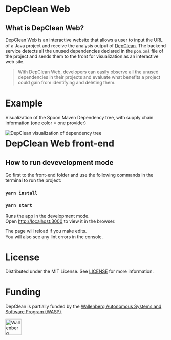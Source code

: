 # DepClean Web

## What is DepClean Web?

DepClean Web is an interactive website that allows a user to input the URL of a Java project and receive the analysis output of [DepClean](https://github.com/castor-software/depclean). The backend service detects all the unused dependencies declared in the `pom.xml` file of the project and sends them to the front for visualization as an interactive web site. 

> With DepClean Web, developers can easily observe all the unused dependencies in their projects and evaluate what benefits a project could gain from identifying and deleting them.

# Example
 
Visualization of the Spoon Maven Dependency tree, with supply chain information (one color = one provider)

<img src="https://github.com/castor-software/depclean-web/blob/main/.img/dependencyTree.jpg" align="left" alt="DepClean visualization of dependency tree"/>


# DepClean Web front-end

## How to run devevelopment mode

Go first to the front-end folder and use the following commands in the terminal to run the project:

### `yarn install`
### `yarn start`

Runs the app in the development mode.\
Open [http://localhost:3000](http://localhost:3000) to view it in the browser.

The page will reload if you make edits.\
You will also see any lint errors in the console.

# License

Distributed under the MIT License. See [LICENSE](https://github.com/castor-software/depclean/blob/master/LICENSE.md) for more information.

# Funding

DepClean is partially funded by the [Wallenberg Autonomous Systems and Software Program (WASP)](https://wasp-sweden.org).

<img src="https://github.com/castor-software/depclean/blob/master/.img/wasp.svg" height="50px" alt="Wallenberg Autonomous Systems and Software Program (WASP)"/>
